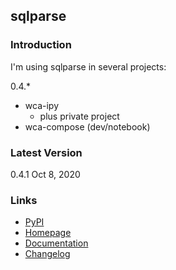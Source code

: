 ## sqlparse

### Introduction

I'm using sqlparse in several projects:

0.4.*

- wca-ipy
  - plus private project
- wca-compose (dev/notebook)



### Latest Version

0.4.1 Oct 8, 2020



### Links

- [PyPI](https://pypi.org/project/sqlparse/)
- [Homepage](https://github.com/andialbrecht/sqlparse)
- [Documentation](https://sqlparse.readthedocs.io/en/latest/)
- [Changelog](https://sqlparse.readthedocs.io/en/latest/changes/)


